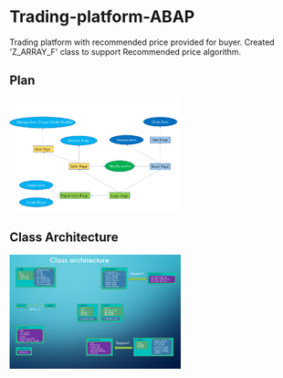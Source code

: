 # Trading-platform-ABAP

Trading platform with recommended price provided for buyer. Created 'Z_ARRAY_F' class to support Recommended price algorithm.

## Plan

<img src="Plan.png" width="300" height="200" />

## Class Architecture

<img src="ClassArchitecture.png" width="300" height="200" />